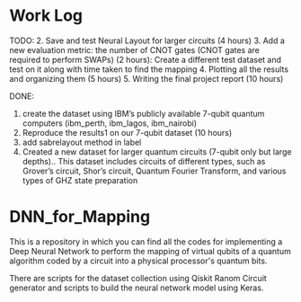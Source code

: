 # Work Log
TODO:
2. Save and test Neural Layout for larger circuits (4 hours)
3. Add a new evaluation metric: the number of CNOT gates (CNOT gates are required to
perform SWAPs) (2 hours): Create a different test dataset and test on it along with time taken to find the mapping
4. Plotting all the results and organizing them (5 hours)
5. Writing the final project report (10 hours)

DONE:
1. create the dataset using IBM’s publicly available 7-qubit quantum computers (ibm_perth, ibm_lagos, ibm_nairobi)
2. Reproduce the results1 on our 7-qubit dataset (10 hours)
3. add sabrelayout method in label
4. Created a new dataset for larger quantum circuits (7-qubit only but large depths).. This dataset includes circuits of different types,
such as Grover’s circuit, Shor’s circuit, Quantum Fourier Transform, and various types of GHZ state preparation 

# DNN_for_Mapping
This is a repository in which you can find all the codes for implementing a Deep Neural Network to perform the mapping of virtual qubits 
of a quantum algorithm coded by a circuit into a physical processor's quantum bits. 

There are scripts for the dataset collection using Qiskit Ranom Circuit generator and scripts to build the neural network model using Keras. 
